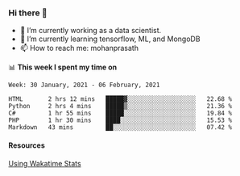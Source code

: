 ### Hi there 👋

- 🔭 I’m currently working as a data scientist.
- 🌱 I’m currently learning tensorflow, ML, and MongoDB
- 📫 How to reach me: mohanprasath

📊 **This week I spent my time on**
<!--START_SECTION:waka-->
```text
Week: 30 January, 2021 - 06 February, 2021

HTML       2 hrs 12 mins   █████▓░░░░░░░░░░░░░░░░░░░   22.68 % 
Python     2 hrs 4 mins    █████▒░░░░░░░░░░░░░░░░░░░   21.36 % 
C#         1 hr 55 mins    █████░░░░░░░░░░░░░░░░░░░░   19.84 % 
PHP        1 hr 30 mins    ████░░░░░░░░░░░░░░░░░░░░░   15.53 % 
Markdown   43 mins         ██░░░░░░░░░░░░░░░░░░░░░░░   07.42 % 
```
<!--END_SECTION:waka-->

#### Resources
[Using Wakatime Stats](https://github.com/marketplace/actions/waka-readme)
